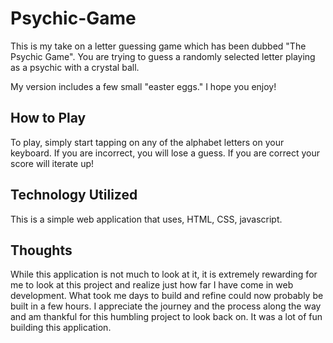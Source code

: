 # Psychic-Game
This is my take on a letter guessing game which has been dubbed "The Psychic Game". You are trying to guess a randomly selected letter playing as a psychic with a crystal ball.  

My version includes a few small "easter eggs."  I hope you enjoy!

## How to Play
To play, simply start tapping on any of the alphabet letters on your keyboard.  If you are incorrect, you will lose a guess.   If you are correct your score will iterate up!  

## Technology Utilized
This is a simple web application that uses, HTML, CSS, javascript.  

## Thoughts
While this application is not much to look at it, it is extremely rewarding for me to look at this project and realize just how far I have come in web development.  What took me days to build and refine could now probably be built in a few hours.  I appreciate the journey and the process along the way and am thankful for this humbling project to look back on.  It was a lot of fun building this application.